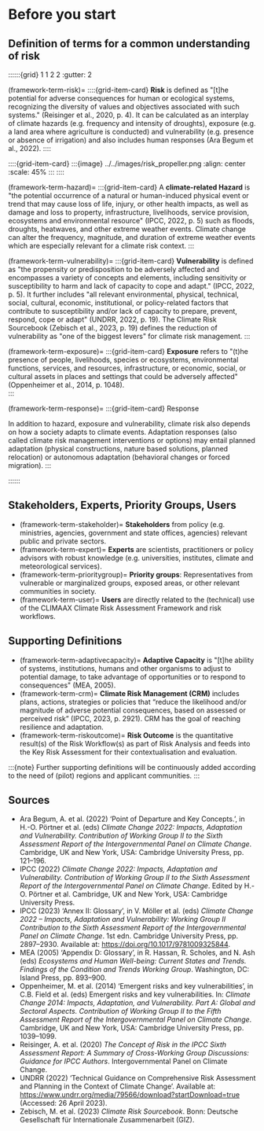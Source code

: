 # Before you start


## Definition of terms for a common understanding of risk

::::::{grid} 1 1 2 2
:gutter: 2

(framework-term-risk)=
::::{grid-item-card}
**Risk** is defined as "[t]he potential for adverse consequences for human or ecological systems, recognizing the diversity of values and objectives associated with such systems." (Reisinger et al., 2020, p. 4). It can be calculated as an interplay of climate hazards (e.g. frequency and intensity of droughts), exposure (e.g. a land area where agriculture is conducted) and vulnerability (e.g. presence or absence of irrigation) and also includes human responses (Ara Begum et al., 2022).
::::

::::{grid-item-card}
:::{image} ../../images/risk_propeller.png
:align: center
:scale: 45%
:::
::::

(framework-term-hazard)=
:::{grid-item-card}
A **climate-related Hazard** is "the potential occurrence of a natural or human-induced physical event or trend that may cause loss of life, injury, or other health impacts, as well as damage and loss to property, infrastructure, livelihoods, service provision, ecosystems and environmental resource" (IPCC, 2022, p. 5) such as floods, droughts, heatwaves, and other extreme weather events. Climate change can alter the frequency, magnitude, and duration of extreme weather events which are especially relevant for a climate risk context.
:::

(framework-term-vulnerability)=
:::{grid-item-card}
**Vulnerability** is defined as "the propensity or predisposition to be adversely affected and encompasses a variety of concepts and elements, including sensitivity or susceptibility to harm and lack of capacity to cope and adapt." (IPCC, 2022, p. 5). It further includes "all relevant environmental, physical, technical, social, cultural, economic, institutional, or policy-related factors that contribute to susceptibility and/or lack of capacity to prepare, prevent, respond, cope or adapt" (UNDRR, 2022, p. 19). The Climate Risk Sourcebook (Zebisch et al., 2023, p. 19) defines the reduction of vulnerability as "one of the biggest levers" for climate risk management.
:::

(framework-term-exposure)=
:::{grid-item-card}
**Exposure** refers to "(t)he presence of people, livelihoods, species or ecosystems, environmental functions, services, and resources, infrastructure, or economic, social, or cultural assets in places and settings that could be adversely affected" (Oppenheimer et al., 2014, p. 1048).  
:::

(framework-term-response)=
:::{grid-item-card} Response

In addition to hazard, exposure and vulnerability, climate risk also depends on how a society adapts to climate events. Adaptation responses (also called climate risk management interventions or options) may entail planned adaptation (physical constructions, nature based solutions, planned relocation) or autonomous adaptation (behavioral changes or forced migration). 
:::

::::::


## Stakeholders, Experts, Priority Groups, Users

- (framework-term-stakeholder)=
  **Stakeholders** from policy (e.g. ministries, agencies, government and state offices, agencies) relevant public and private sectors.
- (framework-term-expert)=
  **Experts** are scientists, practitioners or policy advisors with robust knowledge (e.g. universities, institutes, climate and meteorological services).
- (framework-term-prioritygroup)=
  **Priority groups**: Representatives from vulnerable or marginalized groups, exposed areas, or other relevant communities in society.
- (framework-term-user)=
  **Users** are directly related to the (technical) use of the CLIMAAX Climate Risk Assessment Framework and risk workflows.


## Supporting Definitions

- (framework-term-adaptivecapacity)=
  **Adaptive Capacity** is "[t]he ability of systems, institutions, humans and other organisms to adjust to potential damage, to take advantage of opportunities or to respond to consequences" (MEA, 2005).
- (framework-term-crm)=
  **Climate Risk Management (CRM)** includes plans, actions, strategies or policies that “reduce the likelihood and/or magnitude of adverse potential consequences, based on assessed or perceived risk” (IPCC, 2023, p. 2921). CRM has the goal of reaching resilience and adaptation. 
- (framework-term-riskoutcome)=
  **Risk Outcome** is the quantitative result(s) of the Risk Workflow(s) as part of Risk Analysis and feeds into the Key Risk Assessment for their contextualisation and evaluation.

:::{note}
Further supporting definitions will be continuously added according to the need of (pilot) regions and applicant communities. 
:::


## Sources

- Ara Begum, A. et al. (2022) ‘Point of Departure and Key Concepts.’, in H.-O. Pörtner et al. (eds) *Climate Change 2022: Impacts, Adaptation and Vulnerability. Contribution of Working Group II to the Sixth Assessment Report of the Intergovernmental Panel on Climate Change*. Cambridge, UK and New York, USA: Cambridge University Press, pp. 121–196.
- IPCC (2022) *Climate Change 2022: Impacts, Adaptation and Vulnerability. Contribution of Working Group II to the Sixth Assessment Report of the Intergovernmental Panel on Climate Change*. Edited by H.-O. Pörtner et al. Cambridge, UK and New York, USA: Cambridge University Press.
- IPCC (2023) ‘Annex II: Glossary’, in V. Möller et al. (eds) *Climate Change 2022 – Impacts, Adaptation and Vulnerability: Working Group II Contribution to the Sixth Assessment Report of the Intergovernmental Panel on Climate Change*. 1st edn. Cambridge University Press, pp. 2897–2930. Available at: https://doi.org/10.1017/9781009325844.
- MEA (2005) ‘Appendix D: Glossary’, in R. Hassan, R. Scholes, and N. Ash (eds) *Ecosystems and Human Well-being: Current States and Trends. Findings of the Condition and Trends Working Group*. Washington, DC: Island Press, pp. 893–900.
- Oppenheimer, M. et al. (2014) ‘Emergent risks and key vulnerabilities’, in C.B. Field et al. (eds) Emergent risks and key vulnerabilities. In: *Climate Change 2014: Impacts, Adaptation, and Vulnerability. Part A: Global and Sectoral Aspects. Contribution of Working Group II to the Fifth Assessment Report of the Intergovernmental Panel on Climate Change*. Cambridge, UK and New York, USA: Cambridge University Press, pp. 1039–1099.
- Reisinger, A. et al. (2020) *The Concept of Risk in the IPCC Sixth Assessment Report: A Summary of Cross-Working Group Discussions: Guidance for IPCC Authors*. Intergovernmental Panel on Climate Change.
- UNDRR (2022) ‘Technical Guidance on Comprehensive Risk Assessment and Planning in the Context of Climate Change’. Available at: https://www.undrr.org/media/79566/download?startDownload=true (Accessed: 26 April 2023).
- Zebisch, M. et al. (2023) *Climate Risk Sourcebook*. Bonn: Deutsche Gesellschaft für Internationale Zusammenarbeit (GIZ).
